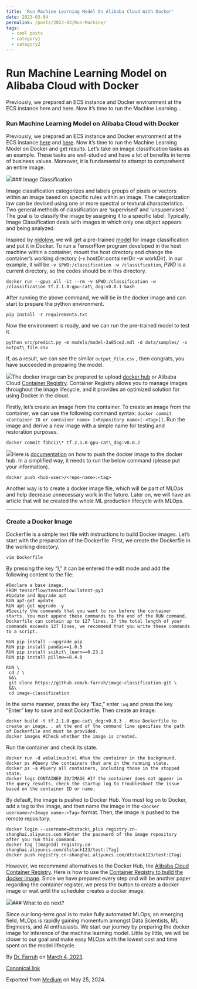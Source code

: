 ```yaml
---
title: 'Run Machine Learning Model On Alibaba Cloud With Docker'
date: 2023-03-04
permalink: /posts/2023-03/Run-Machine/
tags:
  - cool posts
  - category1
  - category2
---
```

# Run Machine Learning Model on Alibaba Cloud with Docker
Previously, we prepared an ECS instance and Docker environment at the ECS instance here and here. Now it’s time to run the Machine Learning…

### Run Machine Learning Model on Alibaba Cloud with Docker

Previously, we prepared an ECS instance and Docker environment at the ECS instance [here](https://medium.com/@k-farruh/prepare-gpu-container-environment-on-alibaba-cloud-ecs-instance-1f16aef0654b) and [here](https://medium.com/@k-farruh/nvidia-tensorflow-docker-image-on-the-alibaba-cloud-ecs-part-2-b3476c19493c). Now it’s time to run the Machine Learning Model on Docker and get results. Let’s take on image classification tasks as an example. These tasks are well-studied and have a lot of benefits in terms of business values. Moreover, it is fundamental to attempt to comprehend an entire image.

![](https://cdn-images-1.medium.com/max/800/0*UwPoNHxXN2u39aUx.png)### Image Classification

Image classification categorizes and labels groups of pixels or vectors within an image based on specific rules within an image. The categorization law can be devised using one or more spectral or textural characteristics. Two general methods of classification are ‘supervised’ and ‘unsupervised.’ The goal is to classify the image by assigning it to a specific label. Typically, Image Classification deals with images in which only one object appears and being analyzed.

Inspired by [nidolow](https://github.com/nidolow), we will get a pre-trained [model](https://github.com/k-farruh/image-classification) for image classification and put it in Docker. To run a TensorFlow program developed in the host machine within a container, mount the host directory and change the container’s working directory (-v hostDir:containerDir -w workDir). In our example, it will be `-v $PWD:/classification -w /classification`, *PWD* is a current directory, so the codes should be in this directory.


```
docker run --gpus all -it --rm -v $PWD:/classification -w /classification tf.2.1.0-gpu-cat\_dog:v0.0.1 bash
```
After running the above command, we will be in the docker image and can start to prepare the python environment.


```
pip install -r requirements.txt
```
Now the environment is ready, and we can run the pre-trained model to test it.


```
python src/predict.py -m models/model-2a05ce2.mdl -d data/samples/ -o output\_file.csv
```
If, as a result, we can see the similar `output_file.csv` , then congrats, you have succeeded in preparing the model.

![](https://cdn-images-1.medium.com/max/800/1*y2bRXweNcePxvt4K5CuXzA.png)The docker image can be prepared to upload [docker hub](https://hub.docker.com/) or Alibaba Cloud [Container Registry](https://www.alibabacloud.com/product/container-registry). Container Registry allows you to manage images throughout the image lifecycle, and it provides an optimized solution for using Docker in the cloud.

Firstly, let’s create an image from the container. To create an image from the container, we can use the following command syntax: `docker commit <Container ID or container name> [<Repository name>[:<Tag>]]`. Run the image and derive a new image with a simple name for testing and restoration purposes.


```
docker commit f1bc11\* tf.2.1.0-gpu-cat\_dog:v0.0.2
```
![](https://cdn-images-1.medium.com/max/800/1*o2_vQaVJ8a_7vpa7xRMu4w.png)Here is [documentation](https://docs.docker.com/docker-hub/repos/) on how to push the docker image to the docker hub. In a simplified way, it needs to run the below command (please put your information).


```
docker push <hub-user>/<repo-name>:<tag>
```
Another way is to create a docker image file, which will be part of MLOps and help decrease unnecessary work in the future. Later on, we will have an article that will be created the whole ML production lifecycle with MLOps.



---

### Create a Docker Image

Dockerfile is a simple text file with instructions to build Docker images. Let’s start with the preparation of the Dockerfile. First, we create the Dockerfile in the working directory.


```
vim Dockerfile
```
By pressing the key “I,” it can be entered the edit mode and add the following content to the file:


```
#Declare a base image.   
FROM tensorflow/tensorflow:latest-py3  
#Update and Upgrade apt   
RUN apt-get update  
RUN apt-get upgrade -y  
#Specify the commands that you want to run before the container starts. You must append these commands to the end of the RUN command. Dockerfile can contain up to 127 lines. If the total length of your commands exceeds 127 lines, we recommend that you write these commands to a script.   
  
RUN pip install --upgrade pip  
RUN pip install pandas==1.0.5  
RUN pip install scikit\_learn==0.23.1  
RUN pip install pillow==8.4.0  
  
RUN \   
 cd / \  
 &&\   
 git clone https://github.com/k-farruh/image-classification.git \  
 &&\   
 cd image-classification
```
In the same manner, press the key “Esc,” enter `:wq` and press the key “Enter” key to save and exit Dockerfile. Then create an image.


```
docker build -t tf.2.1.0-gpu-cat\_dog:v0.0.3 . #Use Dockerfile to create an image. . at the end of the command line specifies the path of Dockerfile and must be provided.   
docker images #Check whether the image is created.
```
Run the container and check its state.


```
docker run -d webalinux3:v1 #Run the container in the background.   
docker ps #Query the containers that are in the running state.   
docker ps -a #Query all containers, including those in the stopped state.   
docker logs CONTAINER ID/IMAGE #If the container does not appear in the query results, check the startup log to troubleshoot the issue based on the container ID or name.
```
By default, the image is pushed to Docker Hub. You must log on to Docker, add a tag to the image, and then name the image in the `<Docker username>/<Image name>:<Tag>` format. Then, the image is pushed to the remote repository.


```
docker login --username=dtstack\_plus registry.cn-shanghai.aliyuncs.com #Enter the password of the image repository after you run this command.   
docker tag [ImageId] registry.cn-shanghai.aliyuncs.com/dtstack123/test:[Tag]   
docker push registry.cn-shanghai.aliyuncs.com/dtstack123/test:[Tag]
```
However, we recommend alternatives to the Docker Hub, the [Alibaba Cloud Container Registry](https://www.alibabacloud.com/product/container-registry). Here is how to use the [Container Registry to build the docker image](https://www.alibabacloud.com/help/en/container-registry/latest/quick-start-use-container-registry-enterprise-edition-instances-to-build-images). Since we have prepared every step and will be another paper regarding the container register, we press the button to create a docker image or wait until the scheduler creates a docker image.

![](https://cdn-images-1.medium.com/max/800/0*u7mcAyli0nzX1lUA.png)### What to do next?

Since our long-term goal is to make fully automated MLOps, an emerging field, MLOps is rapidly gaining momentum amongst Data Scientists, ML Engineers, and AI enthusiasts. We start our journey by preparing the docker image for inference of the machine learning model. Little by little, we will be closer to our goal and make easy MLOps with the lowest cost and time spent on the model lifecycle.



By [Dr. Farruh](https://medium.com/@k-farruh) on [March 4, 2023](https://medium.com/p/8cc577ae3e4c).

[Canonical link](https://medium.com/@k-farruh/run-machine-learning-model-on-alibaba-cloud-with-docker-8cc577ae3e4c)

Exported from [Medium](https://medium.com) on May 25, 2024.

